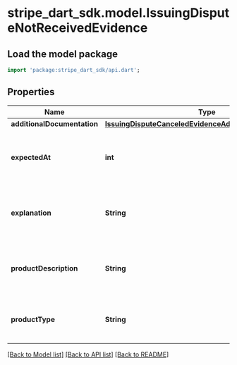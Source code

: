 # stripe_dart_sdk.model.IssuingDisputeNotReceivedEvidence

## Load the model package
```dart
import 'package:stripe_dart_sdk/api.dart';
```

## Properties
Name | Type | Description | Notes
------------ | ------------- | ------------- | -------------
**additionalDocumentation** | [**IssuingDisputeCanceledEvidenceAdditionalDocumentation**](IssuingDisputeCanceledEvidenceAdditionalDocumentation.md) |  | [optional] 
**expectedAt** | **int** | Date when the cardholder expected to receive the product. | [optional] 
**explanation** | **String** | Explanation of why the cardholder is disputing this transaction. | [optional] 
**productDescription** | **String** | Description of the merchandise or service that was purchased. | [optional] 
**productType** | **String** | Whether the product was a merchandise or service. | [optional] 

[[Back to Model list]](../README.md#documentation-for-models) [[Back to API list]](../README.md#documentation-for-api-endpoints) [[Back to README]](../README.md)


